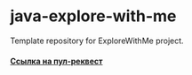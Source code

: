 # java-explore-with-me
Template repository for ExploreWithMe project.
#### [Ссылка на пул-реквест](https://github.com/MrOlegBar/java-explore-with-me/pull/5)